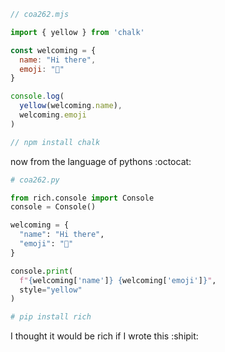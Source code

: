 ```javascript
// coa262.mjs

import { yellow } from 'chalk'

const welcoming = {
  name: "Hi there",
  emoji: "👋"
}

console.log(
  yellow(welcoming.name),
  welcoming.emoji
)

// npm install chalk
```

now from the language of pythons :octocat:

```python
# coa262.py

from rich.console import Console
console = Console()

welcoming = {
  "name": "Hi there",
  "emoji": "👋"
}

console.print(
  f"{welcoming['name']} {welcoming['emoji']}",
  style="yellow"
)

# pip install rich
```

I thought it would be rich if I wrote this :shipit:
